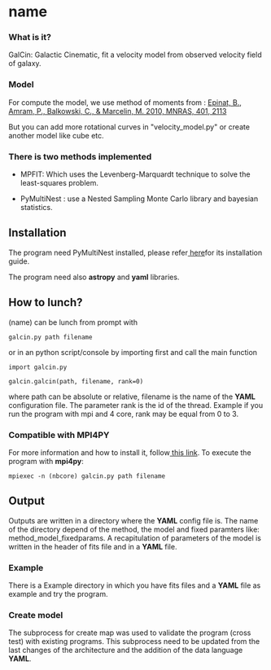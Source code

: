 # name

### What is it?
GalCin: Galactic Cinematic, fit a velocity model from observed velocity field of galaxy. 


### Model

For compute the model, we use method of moments from :
<a href="http://adsabs.harvard.edu/abs/2010MNRAS.401.2113E">
Epinat, B., Amram, P., Balkowski, C., & Marcelin, M. 2010, MNRAS, 401, 2113</a>

But you can add more rotational curves in "velocity_model.py" or create another model like cube etc.

### There is two methods implemented

- MPFIT: Which uses the Levenberg-Marquardt technique to solve the
 least-squares problem.

- PyMultiNest : use a Nested Sampling Monte Carlo library and bayesian statistics.

## Installation

The program need PyMultiNest installed, please refer<a href="https://johannesbuchner.github.io/PyMultiNest/"> here</a>for 
its installation guide.

The program need also **astropy** and **yaml** libraries.

## How to lunch?
(name) can be lunch from prompt with
```
galcin.py path filename
```
or in an python script/console by importing first and call the main function
```
import galcin.py
    
galcin.galcin(path, filename, rank=0)
```

where path can be absolute or relative, filename is the name of the **YAML** configuration file. The parameter rank is the id of the thread.
Example if you run the program with mpi and 4 core, rank may be equal from 0 to 3.

### Compatible with MPI4PY

For more information and how to install it, follow<a href="http://pythonhosted.org/mpi4py/"> this link<a/>.
To execute the program with **mpi4py**:
```
mpiexec -n (nbcore) galcin.py path filename
```
## Output

Outputs are written in a directory where the **YAML** config file is. The name of the directory depend of the method, the model and fixed paramters like: 
method_model_fixedparams. A recapitulation of parameters of the model is written in the header of fits file and in a **YAML** file. 

### Example
There is a Example directory in which you have fits files and a **YAML** file as example and try the program.

### Create model

The subprocess for create map was used to validate the program (cross test) with existing programs.
This subprocess need to be updated from the last changes of the architecture and the addition of the data language **YAML**.
